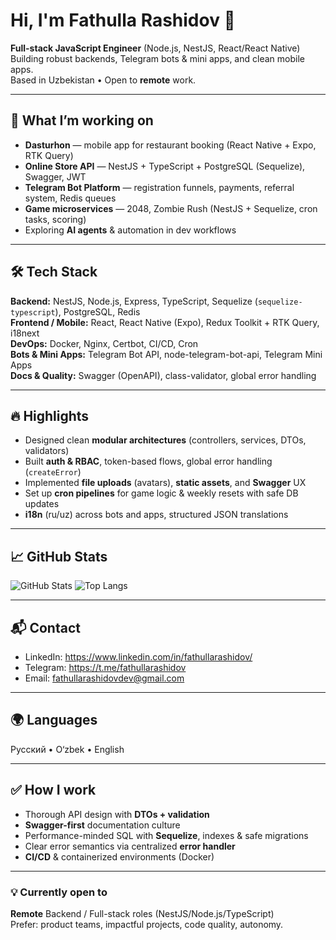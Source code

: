 # Hi, I'm Fathulla Rashidov 👋

**Full-stack JavaScript Engineer** (Node.js, NestJS, React/React Native)  
Building robust backends, Telegram bots & mini apps, and clean mobile apps.  
Based in Uzbekistan • Open to **remote** work.

---

## 🚀 What I’m working on
- **Dasturhon** — mobile app for restaurant booking (React Native + Expo, RTK Query)
- **Online Store API** — NestJS + TypeScript + PostgreSQL (Sequelize), Swagger, JWT
- **Telegram Bot Platform** — registration funnels, payments, referral system, Redis queues
- **Game microservices** — 2048, Zombie Rush (NestJS + Sequelize, cron tasks, scoring)
- Exploring **AI agents** & automation in dev workflows

---

## 🛠 Tech Stack
**Backend:** NestJS, Node.js, Express, TypeScript, Sequelize (`sequelize-typescript`), PostgreSQL, Redis  
**Frontend / Mobile:** React, React Native (Expo), Redux Toolkit + RTK Query, i18next  
**DevOps:** Docker, Nginx, Certbot, CI/CD, Cron  
**Bots & Mini Apps:** Telegram Bot API, node-telegram-bot-api, Telegram Mini Apps  
**Docs & Quality:** Swagger (OpenAPI), class-validator, global error handling

---

## 🔥 Highlights
- Designed clean **modular architectures** (controllers, services, DTOs, validators)
- Built **auth & RBAC**, token-based flows, global error handling (`createError`)
- Implemented **file uploads** (avatars), **static assets**, and **Swagger** UX
- Set up **cron pipelines** for game logic & weekly resets with safe DB updates
- **i18n** (ru/uz) across bots and apps, structured JSON translations

---

## 📈 GitHub Stats
![GitHub Stats](https://github-readme-stats.vercel.app/api?username=fathullarashidov&show_icons=true&hide_border=true)
![Top Langs](https://github-readme-stats.vercel.app/api/top-langs/?username=fathullarashidov&layout=compact&hide_border=true)

---

## 📬 Contact
- LinkedIn: <https://www.linkedin.com/in/fathullarashidov/>
- Telegram: <https://t.me/fathullarashidov>
- Email: <fathullarashidovdev@gmail.com>

---

## 🌍 Languages
Русский • O‘zbek • English

---

## ✅ How I work
- Thorough API design with **DTOs + validation**
- **Swagger-first** documentation culture
- Performance-minded SQL with **Sequelize**, indexes & safe migrations
- Clear error semantics via centralized **error handler**
- **CI/CD** & containerized environments (Docker)

---

### 💡 Currently open to
**Remote** Backend / Full-stack roles (NestJS/Node.js/TypeScript)  
Prefer: product teams, impactful projects, code quality, autonomy.
